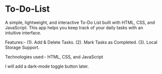 # To-Do-List

A simple, lightweight, and interactive To-Do List built with HTML, CSS, and JavaScript. This app helps you keep track of your daily tasks with an intuitive interface.

Features:- 
      (1). Add & Delete Tasks.
      (2). Mark Tasks as Completed.
      (3). Local Storage Support.

Technologies used:- HTML, CSS, and JavaScript

I will add a dark-mode toggle button later.
